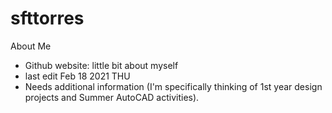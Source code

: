 # sfttorres
About Me
- Github website: little bit about myself
- last edit Feb 18 2021 THU
- Needs additional information (I'm specifically thinking of 1st year design projects and Summer AutoCAD activities).

